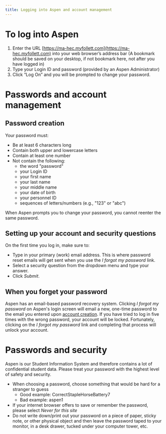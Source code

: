 ```yaml
---
title: Logging into Aspen and account management
---
```


# To log into Aspen

1. Enter the URL [https://ma-hec.myfollett.com](https://ma-hec.myfollett.com) into your web browser’s address bar (A bookmark should be saved on your desktop, if not bookmark here, not after you have logged in)
2. Type your Login ID and password (provided by an Aspen Administrator)
3. Click “Log On” and you will be prompted to change your password. 

# Passwords and account management

## Password creation
Your password must:

- Be at least 6 characters long
- Contain both upper and lowercase letters
- Contain at least one number
- Not contain the following:
  - the word "password"
  - your Login ID
  - your first name
  - your last name
  - your middle name
  - your date of birth
  - your personnel ID
  - sequences of letters/numbers (e.g., "123" or "abc")

When Aspen prompts you to change your password, you cannot reenter the same password.

## Setting up your account and security questions
On the first time you log in, make sure to:

- Type in your primary (work) email address. This is where password reset emails will get sent when you use the *I forgot my password* link.
- Select a security question from the dropdown menu and type your answer.
- Click *Submit*.

## When you forget your password
Aspen has an email-based password recovery system. Clicking *I forgot my password* on Aspen's login screen will email a new, one-time password to the email you entered upon [account creation](#setting-up-your-account-and-security-questions). If you have tried to log in five times with the wrong password, your account will be locked. Fortunately, clicking on the *I forgot my password* link and completing that process will unlock your account.

# Passwords and security
Aspen is our Student Information System and therefore contains a lot of confidential student data. Please treat your password with the highest level of safety and security.

- When choosing a password, choose something that would be hard for a stranger to guess
  - Good example: CorrectStapleHorseBattery7
  - Bad example: aspen1
- If your internet browser offers to save or remember the password, please select *Never for this site*
- Do not write down/print out your password on a piece of paper, sticky note, or other physical object and then leave the password taped to your monitor, in a desk drawer, tucked under your computer tower, etc.

